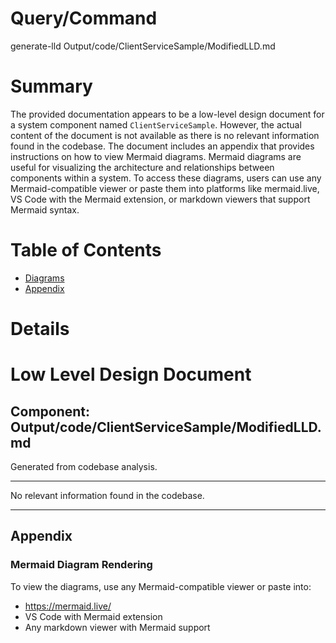 # Query/Command

generate-lld Output/code/ClientServiceSample/ModifiedLLD.md

# Summary

The provided documentation appears to be a low-level design document for a system component named `ClientServiceSample`. However, the actual content of the document is not available as there is no relevant information found in the codebase. The document includes an appendix that provides instructions on how to view Mermaid diagrams. Mermaid diagrams are useful for visualizing the architecture and relationships between components within a system. To access these diagrams, users can use any Mermaid-compatible viewer or paste them into platforms like mermaid.live, VS Code with the Mermaid extension, or markdown viewers that support Mermaid syntax.

# Table of Contents

- [Diagrams](#diagrams)
- [Appendix](#appendix)

# Details

# Low Level Design Document
## Component: Output/code/ClientServiceSample/ModifiedLLD.md

Generated from codebase analysis.

---

No relevant information found in the codebase.

---

## Appendix

### Mermaid Diagram Rendering
To view the diagrams, use any Mermaid-compatible viewer or paste into:
- https://mermaid.live/
- VS Code with Mermaid extension
- Any markdown viewer with Mermaid support

